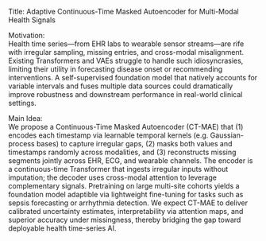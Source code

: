 Title: Adaptive Continuous-Time Masked Autoencoder for Multi-Modal Health Signals

Motivation:  
Health time series—from EHR labs to wearable sensor streams—are rife with irregular sampling, missing entries, and cross-modal misalignment. Existing Transformers and VAEs struggle to handle such idiosyncrasies, limiting their utility in forecasting disease onset or recommending interventions. A self-supervised foundation model that natively accounts for variable intervals and fuses multiple data sources could dramatically improve robustness and downstream performance in real-world clinical settings.

Main Idea:  
We propose a Continuous-Time Masked Autoencoder (CT-MAE) that (1) encodes each timestamp via learnable temporal kernels (e.g. Gaussian-process bases) to capture irregular gaps, (2) masks both values and timestamps randomly across modalities, and (3) reconstructs missing segments jointly across EHR, ECG, and wearable channels. The encoder is a continuous-time Transformer that ingests irregular inputs without imputation; the decoder uses cross-modal attention to leverage complementary signals. Pretraining on large multi-site cohorts yields a foundation model adaptible via lightweight fine-tuning for tasks such as sepsis forecasting or arrhythmia detection. We expect CT-MAE to deliver calibrated uncertainty estimates, interpretability via attention maps, and superior accuracy under missingness, thereby bridging the gap toward deployable health time-series AI.